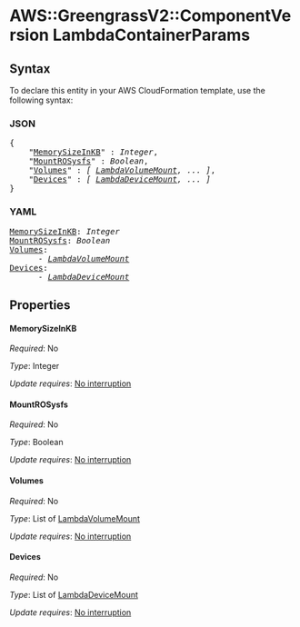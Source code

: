 # AWS::GreengrassV2::ComponentVersion LambdaContainerParams

## Syntax

To declare this entity in your AWS CloudFormation template, use the following syntax:

### JSON

<pre>
{
    "<a href="#memorysizeinkb" title="MemorySizeInKB">MemorySizeInKB</a>" : <i>Integer</i>,
    "<a href="#mountrosysfs" title="MountROSysfs">MountROSysfs</a>" : <i>Boolean</i>,
    "<a href="#volumes" title="Volumes">Volumes</a>" : <i>[ <a href="lambdavolumemount.md">LambdaVolumeMount</a>, ... ]</i>,
    "<a href="#devices" title="Devices">Devices</a>" : <i>[ <a href="lambdadevicemount.md">LambdaDeviceMount</a>, ... ]</i>
}
</pre>

### YAML

<pre>
<a href="#memorysizeinkb" title="MemorySizeInKB">MemorySizeInKB</a>: <i>Integer</i>
<a href="#mountrosysfs" title="MountROSysfs">MountROSysfs</a>: <i>Boolean</i>
<a href="#volumes" title="Volumes">Volumes</a>: <i>
      - <a href="lambdavolumemount.md">LambdaVolumeMount</a></i>
<a href="#devices" title="Devices">Devices</a>: <i>
      - <a href="lambdadevicemount.md">LambdaDeviceMount</a></i>
</pre>

## Properties

#### MemorySizeInKB

_Required_: No

_Type_: Integer

_Update requires_: [No interruption](https://docs.aws.amazon.com/AWSCloudFormation/latest/UserGuide/using-cfn-updating-stacks-update-behaviors.html#update-no-interrupt)

#### MountROSysfs

_Required_: No

_Type_: Boolean

_Update requires_: [No interruption](https://docs.aws.amazon.com/AWSCloudFormation/latest/UserGuide/using-cfn-updating-stacks-update-behaviors.html#update-no-interrupt)

#### Volumes

_Required_: No

_Type_: List of <a href="lambdavolumemount.md">LambdaVolumeMount</a>

_Update requires_: [No interruption](https://docs.aws.amazon.com/AWSCloudFormation/latest/UserGuide/using-cfn-updating-stacks-update-behaviors.html#update-no-interrupt)

#### Devices

_Required_: No

_Type_: List of <a href="lambdadevicemount.md">LambdaDeviceMount</a>

_Update requires_: [No interruption](https://docs.aws.amazon.com/AWSCloudFormation/latest/UserGuide/using-cfn-updating-stacks-update-behaviors.html#update-no-interrupt)
